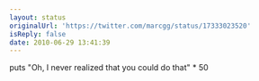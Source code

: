 ```yaml
---
layout: status
originalUrl: 'https://twitter.com/marcgg/status/17333023520'
isReply: false
date: 2010-06-29 13:41:39
---
```


puts "Oh, I never realized that you could do that" * 50
